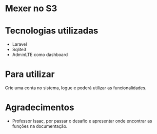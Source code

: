 # Mexer no S3

# Tecnologias utilizadas

- Laravel
- Sqlite3
- AdminLTE como dashboard

# Para utilizar

Crie uma conta no sistema, logue e poderá utilizar as funcionalidades.

# Agradecimentos

- Professor Isaac, por passar o desafio e apresentar onde encontrar as funções na documentação.
